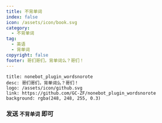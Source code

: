 ```yaml
---
title: 不背单词
index: false
icon: /assets/icon/book.svg
category:
  - 不背单词
tag:
  - 英语
  - 背单词
copyright: false
footer: 哥们哥们，背单词么？哥们！
---
```

  ```component VPCard
  title: nonebot_plugin_wordsnorote
  desc: 哥们哥们，背单词么？哥们！
  logo: /assets/icon/github.svg
  link: https://github.com/GC-ZF/nonebot_plugin_wordsnorote
  background: rgba(248, 248, 255, 0.3)
  ```

### 发送 `不背单词` 即可